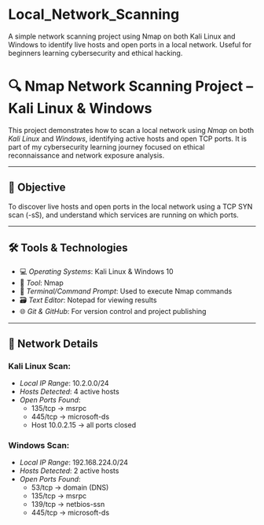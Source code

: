 # Local_Network_Scanning
A simple network scanning project using Nmap on both Kali Linux and Windows to identify live hosts and open ports in a local network. Useful for beginners learning cybersecurity and ethical hacking.

# 🔍 Nmap Network Scanning Project – Kali Linux & Windows

This project demonstrates how to scan a local network using *Nmap* on both *Kali Linux* and *Windows*, identifying active hosts and open TCP ports. It is part of my cybersecurity learning journey focused on ethical reconnaissance and network exposure analysis.

---

## 🎯 Objective

To discover live hosts and open ports in the local network using a TCP SYN scan (-sS), and understand which services are running on which ports.

---

## 🛠 Tools & Technologies

- 💻 *Operating Systems*: Kali Linux & Windows 10
- 📡 *Tool*: Nmap
- 💬 *Terminal/Command Prompt*: Used to execute Nmap commands
- 🗃 *Text Editor*: Notepad for viewing results
- 🌐 *Git & GitHub*: For version control and project publishing

---

## 📌 Network Details

### Kali Linux Scan:
- *Local IP Range*: 10.2.0.0/24
- *Hosts Detected*: 4 active hosts
- *Open Ports Found*:  
  - 135/tcp → msrpc  
  - 445/tcp → microsoft-ds  
  - Host 10.0.2.15 → all ports closed

### Windows Scan:
- *Local IP Range*: 192.168.224.0/24
- *Hosts Detected*: 2 active hosts
- *Open Ports Found*:  
  - 53/tcp → domain (DNS)  
  - 135/tcp → msrpc  
  - 139/tcp → netbios-ssn  
  - 445/tcp → microsoft-ds
